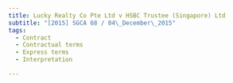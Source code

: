 ```yaml
---
title: Lucky Realty Co Pte Ltd v HSBC Trustee (Singapore) Ltd 
subtitle: "[2015] SGCA 68 / 04\_December\_2015"
tags:
  - Contract
  - Contractual terms
  - Express terms
  - Interpretation

---
```


